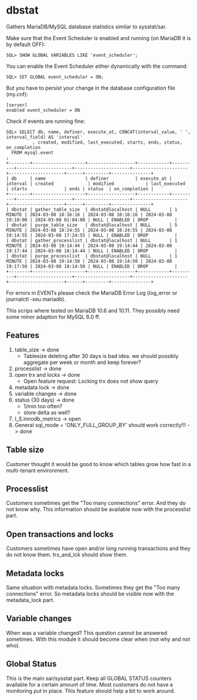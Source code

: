 # dbstat
Gathers MariaDB/MySQL database statistics similar to sysstat/sar.

Make sure that the Event Scheduler is enabled and running (on MariaDB it is by default OFF):

    SQL> SHOW GLOBAL VARIABLES LIKE 'event_scheduler';

You can enable the Event Scheduler either dynamically with the command:

    SQL> SET GLOBAL event_scheduler = ON;

But you have to persist your change in the database configuration file (my.cnf):

    [server]
    enabled event_scheduler = ON

Check if events are running fine:

    SQL> SELECT db, name, definer, execute_at, CONCAT(interval_value, ' ', interval_field) AS 'interval'
              , created, modified, last_executed, starts, ends, status, on_completion
      FROM mysql.event
    ;
    +--------+--------------------+------------------+------------+----------+---------------------+---------------------+---------------------+---------------------+------+---------+---------------+
    | db     | name               | definer          | execute_at | interval | created             | modified            | last_executed       | starts              | ends | status  | on_completion |
    +--------+--------------------+------------------+------------+----------+---------------------+---------------------+---------------------+---------------------+------+---------+---------------+
    | dbstat | gather_table_size  | dbstat@localhost | NULL       | 1 MINUTE | 2024-03-08 18:16:16 | 2024-03-08 18:16:16 | 2024-03-08 19:18:00 | 2024-03-08 01:04:00 | NULL | ENABLED | DROP          |
    | dbstat | purge_table_size   | dbstat@localhost | NULL       | 5 MINUTE | 2024-03-08 18:24:55 | 2024-03-08 18:24:55 | 2024-03-08 19:14:55 | 2024-03-08 17:24:55 | NULL | ENABLED | DROP          |
    | dbstat | gather_processlist | dbstat@localhost | NULL       | 1 MINUTE | 2024-03-08 19:14:44 | 2024-03-08 19:14:44 | 2024-03-08 19:17:44 | 2024-03-08 18:14:44 | NULL | ENABLED | DROP          |
    | dbstat | purge_processlist  | dbstat@localhost | NULL       | 1 MINUTE | 2024-03-08 19:14:50 | 2024-03-08 19:14:50 | 2024-03-08 19:17:50 | 2024-03-08 18:14:50 | NULL | ENABLED | DROP          |
    +--------+--------------------+------------------+------------+----------+---------------------+---------------------+---------------------+---------------------+------+---------+---------------+

For errors in EVENTs please check the MariaDB Error Log (log_error or journalctl -xeu mariadb).

This scrips where tested on MariaDB 10.6 and 10.11. They possibly need some minor adaption for MySQL 8.0 ff.

## Features

1. table_size -> done
   * Tablesize deleting after 30 days is bad idea. we should possibly aggregate per week or month and keep forever?
2. processlist -> done
3. open trx and locks -> done
   * Open feature request: Locking trx does not show query
4. metadata lock -> done
5. variable changes -> done
6. status (30 days) -> done
   * 1/min too often?
   * store delta as well?
7. I_S.innodb_metrics -> open
8. General
   sql_mode = 'ONLY_FULL_GROUP_BY' should work correctly!!! -> done

## Table size

Customer thought it would be good to know which tables grow how fast in a multi-tenant environment.

## Processlist

Customers sometimes get the "Too many connections" error. And they do not know why. This information should be available now with the processlist part.

## Open transactions and locks

Customers sometimes have open and/or long running transactions and they do not know them. trx_and_lck should show them.

## Metadata locks

Same situation with metadata locks. Sometimes they get the "Too many connections" error. So metadata locks should be visible now with the metadata_lock part.

## Variable changes

When was a variable changed? This question cannot be answered sometimes. With this module it should become clear when (not why and not who).

## Global Status

This is the main sar/sysstat part. Keep all GLOBAL STATUS counters available for a certain amount of time. Most customers do not have a monitoring put in place. This feature should help a bit to work around.
